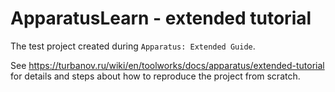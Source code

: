 # ApparatusLearn - extended tutorial
The test project created during ```Apparatus: Extended Guide```.

See https://turbanov.ru/wiki/en/toolworks/docs/apparatus/extended-tutorial for details and steps about how to reproduce the project from scratch. 
